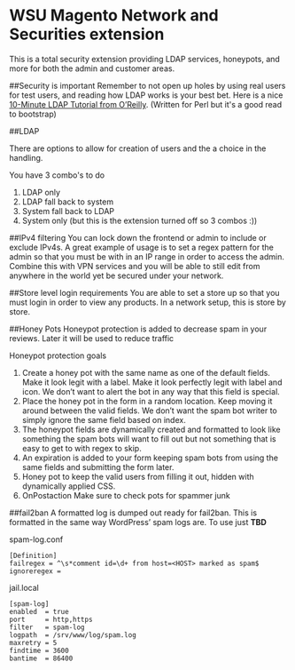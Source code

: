 # WSU Magento Network and Securities extension

This is a total security extension providing LDAP services, honeypots, and more for both the admin and customer areas.


##Security is important
Remember to not open up holes by using real users for test users, and reading how LDAP works is your best bet.  Here is a nice [10-Minute LDAP Tutorial from O’Reilly](http://oreilly.com/perl/excerpts/system-admin-with-perl/ten-minute-ldap-utorial.html). (Written for Perl but it's a good read to bootstrap)


##LDAP

There are options to allow for creation of users and the a choice in the handling.  

You have 3 combo's to do

1. LDAP only
1. LDAP fall back to system
1. System fall back to LDAP
1. System only (but this is the extension turned off so 3 combos :))

##IPv4 filtering
You can lock down the frontend or admin to include or exclude IPv4s.  A great example of usage is to set a regex pattern for the admin so that you must be with in an IP range in order to access the admin.  Combine this with VPN services and you will be able to still edit from anywhere in the world yet be secured under your network.

##Store level login requirements
You are able to set a store up so that you must login in order to view any products.  In a network setup, this is store by store.


##Honey Pots
Honeypot protection is added to decrease spam in your reviews.  Later it will be used to reduce traffic

Honeypot protection goals

1. Create a honey pot with the same name as one of the default fields. Make it look legit with a label.
    Make it look perfectly legit with label and icon. We don’t want to alert the bot in any way 
    that this field is special.
1. Place the honey pot in the form in a random location. Keep moving it around between the valid fields.
We don’t want the spam bot writer to simply ignore the same field based on index.
1. The honeypot fields are dynamically created and formatted to look like something the spam bots will want 
to fill out but not something that is easy to get to with regex to skip.
1. An expiration is added to your form keeping spam bots from using the same fields and submitting the form later.
1. Honey pot to keep the valid users from filling it out, hidden with dynamically applied CSS.
1. OnPostaction Make sure to check pots for spammer junk


##fail2ban
A formatted log is dumped out ready for fail2ban.  This is formatted in the same way WordPress’ spam logs are.  To use just 
**TBD**


spam-log.conf
```
[Definition]
failregex = ^\s*comment id=\d+ from host=<HOST> marked as spam$
ignoreregex =
```

jail.local
```
[spam-log]
enabled  = true
port     = http,https
filter   = spam-log
logpath  = /srv/www/log/spam.log
maxretry = 5
findtime = 3600
bantime  = 86400
```
